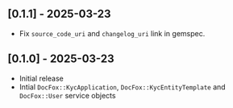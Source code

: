 ## [0.1.1] - 2025-03-23

- Fix `source_code_uri` and `changelog_uri` link in gemspec.

## [0.1.0] - 2025-03-23

- Initial release
- Intial `DocFox::KycApplication`, `DocFox::KycEntityTemplate` and `DocFox::User` service objects
